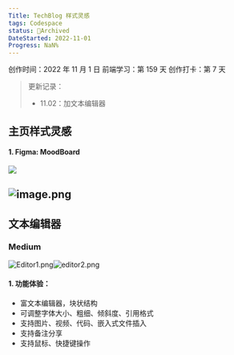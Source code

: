```yaml
---
Title: TechBlog 样式灵感
tags: Codespace
status: 🔵Archived
DateStarted: 2022-11-01
Progress: NaN%
---
```


创作时间：2022 年 11 月 1 日
前端学习：第 159 天
创作打卡：第 7 天

> 更新记录：
>
> - 11.02：加文本编辑器

## 主页样式灵感

#### 1. Figma: MoodBoard

![](https://cdn.nlark.com/yuque/0/2022/png/29677165/1667311541614-0c6ce878-5156-4f43-bae1-6610775f30b6.png#averageHue=%23d3cbae&crop=0&crop=0&crop=1&crop=1&from=url&id=EPUt4&margin=%5Bobject%20Object%5D&originHeight=2280&originWidth=4700&originalType=binary&ratio=1&rotation=0&showTitle=false&status=done&style=none&title=)

## ![image.png](https://cdn.nlark.com/yuque/0/2022/png/29677165/1667960934996-a852b398-ea48-467e-bdfb-03b2f36bcf59.png#averageHue=%23e6e1da&clientId=u7577f880-49d0-4&crop=0&crop=0&crop=1&crop=1&from=paste&height=698&id=u095316b3&margin=%5Bobject%20Object%5D&name=image.png&originHeight=1449&originWidth=1693&originalType=binary&ratio=1&rotation=0&showTitle=false&size=1029565&status=done&style=none&taskId=u3426ec33-2985-4e44-ac91-7d6e08bf122&title=&width=815)

## 文本编辑器

### Medium

![Editor1.png](https://cdn.nlark.com/yuque/0/2022/png/29677165/1667378302585-ea6b4790-e322-4983-ae50-a68e0d36a839.png#averageHue=%23a9a9a8&clientId=uee76da08-529e-4&crop=0&crop=0&crop=1&crop=1&from=ui&height=96&id=uc5cd1b40&margin=%5Bobject%20Object%5D&name=Editor1.png&originHeight=194&originWidth=606&originalType=binary&ratio=1&rotation=0&showTitle=false&size=9846&status=done&style=none&taskId=u0aa94bb4-6c0d-4591-bdaf-92addea421b&title=&width=301)![editor2.png](https://cdn.nlark.com/yuque/0/2022/png/29677165/1667378302889-b3ce148f-109a-4f9c-b2c8-8d76f4db6ad2.png#averageHue=%23fdfdfd&clientId=uee76da08-529e-4&crop=0&crop=0&crop=1&crop=1&from=ui&height=112&id=ud8a39829&margin=%5Bobject%20Object%5D&name=editor2.png&originHeight=255&originWidth=688&originalType=binary&ratio=1&rotation=0&showTitle=false&size=13410&status=done&style=none&taskId=u17dd5658-1866-46f7-a59d-cde54ef2ee4&title=&width=302)

#### 1. 功能体验：

- 富文本编辑器，块状结构
- 可调整字体大小、粗细、倾斜度、引用格式
- 支持图片、视频、代码、嵌入式文件插入
- 支持备注分享
- 支持鼠标、快捷键操作
